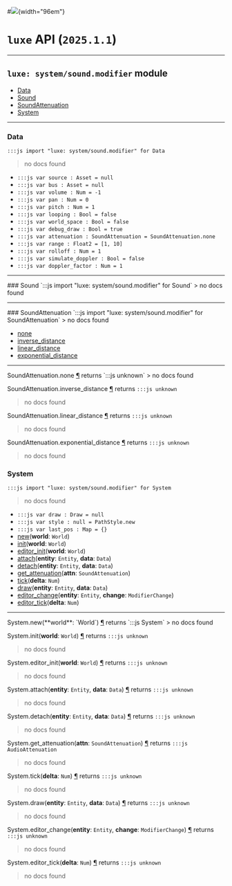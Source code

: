 #![](../../../../../../images/luxe-dark.svg){width="96em"}

# `luxe` API (`2025.1.1`)  


---

## `luxe: system/sound.modifier` module

- [Data](#data)   
- [Sound](#sound)   
- [SoundAttenuation](#soundattenuation)   
- [System](#system)   

---

### Data
`:::js import "luxe: system/sound.modifier" for Data`
> no docs found

- `:::js var source : Asset = null`
- `:::js var bus : Asset = null`
- `:::js var volume : Num = -1`
- `:::js var pan : Num = 0`
- `:::js var pitch : Num = 1`
- `:::js var looping : Bool = false`
- `:::js var world_space : Bool = false`
- `:::js var debug_draw : Bool = true`
- `:::js var attenuation : SoundAttenuation = SoundAttenuation.none`
- `:::js var range : Float2 = [1, 10]`
- `:::js var rolloff : Num = 1`
- `:::js var simulate_doppler : Bool = false`
- `:::js var doppler_factor : Num = 1`

<hr/>
### Sound
`:::js import "luxe: system/sound.modifier" for Sound`
> no docs found


<hr/>
### SoundAttenuation
`:::js import "luxe: system/sound.modifier" for SoundAttenuation`
> no docs found

- [none](#SoundAttenuation.none)
- [inverse_distance](#SoundAttenuation.inverse_distance)
- [linear_distance](#SoundAttenuation.linear_distance)
- [exponential_distance](#SoundAttenuation.exponential_distance)

<hr/>
<endpoint module="luxe: system/sound.modifier" class="SoundAttenuation" signature="none"></endpoint>
<signature id="SoundAttenuation.none">SoundAttenuation.none
<a class="headerlink" href="#SoundAttenuation.none" title="Permanent link">¶</a></signature>
<span class='api_ret'>returns</span> `:::js unknown`
> no docs found   

<endpoint module="luxe: system/sound.modifier" class="SoundAttenuation" signature="inverse_distance"></endpoint>
<signature id="SoundAttenuation.inverse_distance">SoundAttenuation.inverse_distance
<a class="headerlink" href="#SoundAttenuation.inverse_distance" title="Permanent link">¶</a></signature>
<span class='api_ret'>returns</span> `:::js unknown`
> no docs found   

<endpoint module="luxe: system/sound.modifier" class="SoundAttenuation" signature="linear_distance"></endpoint>
<signature id="SoundAttenuation.linear_distance">SoundAttenuation.linear_distance
<a class="headerlink" href="#SoundAttenuation.linear_distance" title="Permanent link">¶</a></signature>
<span class='api_ret'>returns</span> `:::js unknown`
> no docs found   

<endpoint module="luxe: system/sound.modifier" class="SoundAttenuation" signature="exponential_distance"></endpoint>
<signature id="SoundAttenuation.exponential_distance">SoundAttenuation.exponential_distance
<a class="headerlink" href="#SoundAttenuation.exponential_distance" title="Permanent link">¶</a></signature>
<span class='api_ret'>returns</span> `:::js unknown`
> no docs found   

### System
`:::js import "luxe: system/sound.modifier" for System`
> no docs found

- `:::js var draw : Draw = null`
- `:::js var style : null = PathStyle.new`
- `:::js var last_pos : Map = {}`
- [new](#System.new)(**world**: `World`)
- [init](#System.init)(**world**: `World`)
- [editor_init](#System.editor_init)(**world**: `World`)
- [attach](#System.attach+2)(**entity**: `Entity`, **data**: `Data`)
- [detach](#System.detach+2)(**entity**: `Entity`, **data**: `Data`)
- [get_attenuation](#System.get_attenuation)(**attn**: `SoundAttenuation`)
- [tick](#System.tick)(**delta**: `Num`)
- [draw](#System.draw+2)(**entity**: `Entity`, **data**: `Data`)
- [editor_change](#System.editor_change+2)(**entity**: `Entity`, **change**: `ModifierChange`)
- [editor_tick](#System.editor_tick)(**delta**: `Num`)

<hr/>
<endpoint module="luxe: system/sound.modifier" class="System" signature="new(world : World)"></endpoint>
<signature id="System.new">System.new(**world**: `World`)
<a class="headerlink" href="#System.new" title="Permanent link">¶</a></signature>
<span class='api_ret'>returns</span> `:::js System`
> no docs found   

<endpoint module="luxe: system/sound.modifier" class="System" signature="init(world : World)"></endpoint>
<signature id="System.init">System.init(**world**: `World`)
<a class="headerlink" href="#System.init" title="Permanent link">¶</a></signature>
<span class='api_ret'>returns</span> `:::js unknown`
> no docs found   

<endpoint module="luxe: system/sound.modifier" class="System" signature="editor_init(world : World)"></endpoint>
<signature id="System.editor_init">System.editor_init(**world**: `World`)
<a class="headerlink" href="#System.editor_init" title="Permanent link">¶</a></signature>
<span class='api_ret'>returns</span> `:::js unknown`
> no docs found   

<endpoint module="luxe: system/sound.modifier" class="System" signature="attach(entity : Entity, data : Data)"></endpoint>
<signature id="System.attach+2">System.attach(**entity**: `Entity`, **data**: `Data`)
<a class="headerlink" href="#System.attach+2" title="Permanent link">¶</a></signature>
<span class='api_ret'>returns</span> `:::js unknown`
> no docs found   

<endpoint module="luxe: system/sound.modifier" class="System" signature="detach(entity : Entity, data : Data)"></endpoint>
<signature id="System.detach+2">System.detach(**entity**: `Entity`, **data**: `Data`)
<a class="headerlink" href="#System.detach+2" title="Permanent link">¶</a></signature>
<span class='api_ret'>returns</span> `:::js unknown`
> no docs found   

<endpoint module="luxe: system/sound.modifier" class="System" signature="get_attenuation(attn : SoundAttenuation)"></endpoint>
<signature id="System.get_attenuation">System.get_attenuation(**attn**: `SoundAttenuation`)
<a class="headerlink" href="#System.get_attenuation" title="Permanent link">¶</a></signature>
<span class='api_ret'>returns</span> `:::js AudioAttenuation`
> no docs found   

<endpoint module="luxe: system/sound.modifier" class="System" signature="tick(delta : Num)"></endpoint>
<signature id="System.tick">System.tick(**delta**: `Num`)
<a class="headerlink" href="#System.tick" title="Permanent link">¶</a></signature>
<span class='api_ret'>returns</span> `:::js unknown`
> no docs found   

<endpoint module="luxe: system/sound.modifier" class="System" signature="draw(entity : Entity, data : Data)"></endpoint>
<signature id="System.draw+2">System.draw(**entity**: `Entity`, **data**: `Data`)
<a class="headerlink" href="#System.draw+2" title="Permanent link">¶</a></signature>
<span class='api_ret'>returns</span> `:::js unknown`
> no docs found   

<endpoint module="luxe: system/sound.modifier" class="System" signature="editor_change(entity : Entity, change : ModifierChange)"></endpoint>
<signature id="System.editor_change+2">System.editor_change(**entity**: `Entity`, **change**: `ModifierChange`)
<a class="headerlink" href="#System.editor_change+2" title="Permanent link">¶</a></signature>
<span class='api_ret'>returns</span> `:::js unknown`
> no docs found   

<endpoint module="luxe: system/sound.modifier" class="System" signature="editor_tick(delta : Num)"></endpoint>
<signature id="System.editor_tick">System.editor_tick(**delta**: `Num`)
<a class="headerlink" href="#System.editor_tick" title="Permanent link">¶</a></signature>
<span class='api_ret'>returns</span> `:::js unknown`
> no docs found   

